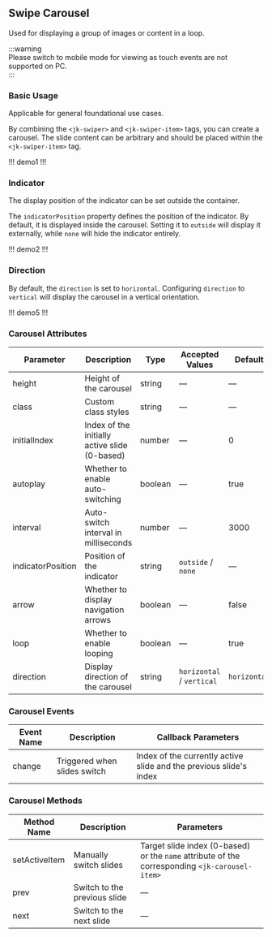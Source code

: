 ## Swipe Carousel

Used for displaying a group of images or content in a loop.

:::warning  
Please switch to mobile mode for viewing as touch events are not supported on PC.  
:::

### Basic Usage  

Applicable for general foundational use cases.  

By combining the `<jk-swiper>` and `<jk-swiper-item>` tags, you can create a carousel. The slide content can be arbitrary and should be placed within the `<jk-swiper-item>` tag.  

!!! demo1 !!!

### Indicator  

The display position of the indicator can be set outside the container.  

The `indicatorPosition` property defines the position of the indicator. By default, it is displayed inside the carousel. Setting it to `outside` will display it externally, while `none` will hide the indicator entirely.  

!!! demo2 !!!

### Direction  

By default, the `direction` is set to `horizontal`. Configuring `direction` to `vertical` will display the carousel in a vertical orientation.  

!!! demo5 !!!

### Carousel Attributes  

| Parameter          | Description                                  | Type      | Accepted Values            | Default     |  
| ------------------ | ------------------------------------------- | --------- | -------------------------- | ----------- |  
| height            | Height of the carousel                      | string    | —                          | —           |  
| class             | Custom class styles                         | string    | —                          | —           |  
| initialIndex      | Index of the initially active slide (0-based) | number    | —                          | 0           |  
| autoplay          | Whether to enable auto-switching            | boolean   | —                          | true        |  
| interval          | Auto-switch interval in milliseconds        | number    | —                          | 3000        |  
| indicatorPosition | Position of the indicator                   | string    | `outside` / `none`         | —           |  
| arrow             | Whether to display navigation arrows        | boolean   | —                          | false       |  
| loop              | Whether to enable looping                   | boolean   | —                          | true        |  
| direction         | Display direction of the carousel           | string    | `horizontal` / `vertical`  | `horizontal`|  

### Carousel Events  

| Event Name  | Description                     | Callback Parameters                                    |  
| ----------- | ------------------------------- | ----------------------------------------------------- |  
| change      | Triggered when slides switch    | Index of the currently active slide and the previous slide's index |  

### Carousel Methods  

| Method Name     | Description                | Parameters                                                                  |  
| --------------- | -------------------------- | --------------------------------------------------------------------------- |  
| setActiveItem   | Manually switch slides     | Target slide index (0-based) or the `name` attribute of the corresponding `<jk-carousel-item>` |  
| prev            | Switch to the previous slide | —                                                                           |  
| next            | Switch to the next slide     | —                                                                           |